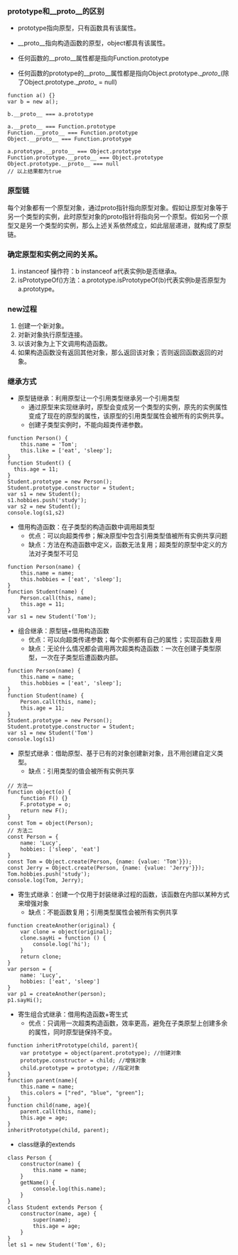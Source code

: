 ### prototype和__proto__的区别
- prototype指向原型，只有函数具有该属性。
- __proto__指向构造函数的原型，object都具有该属性。

- 任何函数的__proto__属性都是指向Function.prototype
- 任何函数的prototype的__proto__属性都是指向Object.prototype.\__proto__(除了Object.prototype.\__proto__ = null)
```
function a() {}
var b = new a();

b.__proto__ === a.prototype

a.__proto__ === Function.prototype
Function.__proto__ === Function.prototype
Object.__proto__ === Function.prototype

a.prototype.__proto__ === Object.prototype
Function.prototype.__proto__ === Object.prototype
Object.prototype.__proto__ === null
// 以上结果都为true
```

### 原型链

每个对象都有一个原型对象，通过proto指针指向原型对象。假如让原型对象等于另一个类型的实例，此时原型对象的proto指针将指向另一个原型。假如另一个原型又是另一个类型的实例，那么上述关系依然成立，如此层层递进，就构成了原型链。

### 确定原型和实例之间的关系。
1.  instanceof 操作符：b instanceof a代表实例b是否继承a。
2.  isPrototypeOf()方法：a.prototype.isPrototypeOf(b)代表实例b是否原型为a.prototype。

### new过程
1. 创建一个新对象。
2. 对新对象执行原型连接。
3. 以该对象为上下文调用构造函数。
4. 如果构造函数没有返回其他对象，那么返回该对象；否则返回函数返回的对象。

### 继承方式
- 原型链继承：利用原型让一个引用类型继承另一个引用类型
	- 通过原型来实现继承时，原型会变成另一个类型的实例，原先的实例属性变成了现在的原型的属性，该原型的引用类型属性会被所有的实例共享。
	- 创建子类型实例时，不能向超类传递参数。
```
function Person() {
	this.name = 'Tom';
	this.like = ['eat', 'sleep'];
}
function Student() {
  this.age = 11;
}
Student.prototype = new Person();
Student.prototype.constructor = Student;
var s1 = new Student();
s1.hobbies.push('study');
var s2 = new Student();
console.log(s1,s2)
```
- 借用构造函数：在子类型的构造函数中调用超类型
	- 优点：可以向超类传参；解决原型中包含引用类型值被所有实例共享问题
	- 缺点：方法在构造函数中定义，函数无法复用；超类型的原型中定义的方法对子类型不可见
```
function Person(name) {
	this.name = name;
	this.hobbies = ['eat', 'sleep'];
}
function Student(name) {
	Person.call(this, name);
	this.age = 11;
}
var s1 = new Student('Tom');
```
- 组合继承：原型链+借用构造函数
	- 优点：可以向超类传递参数；每个实例都有自己的属性；实现函数复用
	- 缺点：无论什么情况都会调用两次超类构造函数：一次在创建子类型原型，一次在子类型后遭函数内部。
```
function Person(name) {
	this.name = name;
	this.hobbies = ['eat', 'sleep'];
}
function Student(name) {
	Person.call(this, name);
	this.age = 11;
}
Student.prototype = new Person();
Student.prototype.constructor = Student;
var s1 = new Student('Tom')
console.log(s1)
```
- 原型式继承：借助原型、基于已有的对象创建新对象，且不用创建自定义类型。
	- 缺点：引用类型的值会被所有实例共享
```
// 方法一
function object(o) {
	function F() {}
	F.prototype = o;
	return new F();
}
const Tom = object(Person);
// 方法二
const Person = {
	name: 'Lucy',
	hobbies: ['sleep', 'eat']
}
const Tom = Object.create(Person, {name: {value: 'Tom'}});
const Jerry = Object.create(Person, {name: {value: 'Jerry'}});
Tom.hobbies.push('study');
console.log(Tom, Jerry);
```
- 寄生式继承：创建一个仅用于封装继承过程的函数，该函数在内部以某种方式来增强对象
	- 缺点：不能函数复用；引用类型属性会被所有实例共享
```
function createAnother(original) {
	var clone = object(original);
	clone.sayHi = function () {
		console.log('hi');
	}
	return clone;
}
var person = {
	name: 'Lucy',
	hobbies: ['eat', 'sleep']
}
var p1 = createAnother(person);
p1.sayHi();
```
- 寄生组合式继承：借用构造函数+寄生式
	- 优点：只调用一次超类构造函数，效率更高，避免在子类原型上创建多余的属性，同时原型链保持不变。
```
function inheritPrototype(child, parent){
	var prototype = object(parent.prototype); //创建对象
	prototype.constructor = child; //增强对象
	child.prototype = prototype; //指定对象
}
function parent(name){
	this.name = name;
	this.colors = ["red", "blue", "green"];
}
function child(name, age){
	parent.call(this, name);
	this.age = age;
}
inheritPrototype(child, parent);
```
- class继承的extends
```
class Person {
	constructor(name) {
		this.name = name;
	}
	getName() {
		console.log(this.name);
	}
}
class Student extends Person {
	constructor(name, age) {
		super(name);
		this.age = age;
	}
}
let s1 = new Student('Tom', 6);
```
